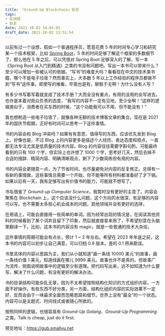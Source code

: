 ```yaml
---
title: 『Ground-Up Blockchain』前言
tags: 
- 区块链
- 前言
date: 2021-10-02 14:03:03
draft_date: 2021-10-02 13:51:54
---
```



以前有过一个设想，假如一个普通程序员，愿意花费 5 年的时间专心学习和研究某一个技术框架，比如 [Spring Boot](https://spring.io/projects/spring-boot)，5 年的时间足够了解这个框架的多数细节了，那么他在 5 年之后，可以凭借对 Spring Boot 足够深入的了解，写一本《Spring Boot 从入门到精通》之类的书没有问题吧。写出一本书可以带来什么？至少可以增加一些被认可的依据。“写书“的难度大吗？看看现在中文的技术类书籍，哪个不是电子垃圾？然而事实上，大多数 5 年以上工作经验的程序员都做不到“写书“这件事。即使写的难看，毕竟也是有，聊胜于无啊！为什么没有人写？

有多少书写着写着就变成了技术手册？大而全没有重点，有用的没用的全写进去。也许是本着对观众负责的态度，“我写的内容不一定有见地，至少全啊！“这样的逻辑类似于，消费者在买东西的时候，“这个功能我可以不用，但不能没有！“

我也想制造一些电子垃圾了，就像各种无聊的技术博客文章的集合。现在是 2021 年的国庆节假期，正好有时间可以思考一下这件事情。

书的内容会和 Blog 冲突吗？如果有有意思、值得写的东西，应该优先发到 Blog 上。好像也是，不过 Blog 上的内容更多是描述个人经历、表达态度和观点，一直都无法专注尤其是低质量的技术内容。Blog 的内容往往需要字斟句酌，可能最终看到的只有 100 个字，但实际上也许想了 1000 个字，思考好几天，然后去掉不合适的措辞、精简内容、明确清晰观点，剩下了少数简练但有用的内容。

书的内容会更随意一点，为了节省时间，也尽量避免对内容的反复修正。总得有一些新的事情做，这些事情总需要一个开始，你不能等所有材料都准备好了才下锅。如果以后有一天，我有足够写出有价值书的能力，可能就不想写了。

书名借鉴了 *Ground-up Computer Science*，我暂时没有更好的主意了。内容会聚焦在 Blockchain 上，这个应该没什么问题，这个方向的水很深，有足够的内容可以写。也不需要太多担心机会成本的问题，其他领域并没有更好的选择，

在用语上，可能会直接用一些简单的单词。因为经常出现的情况是，在阅读其他资料的时候看到了某个词并且留下了印象，然后就直接拿来用了，不希望刻意在头脑里翻译一下。比如，这本书的内容没有 magic，就是一些普通的技术大杂烩。

这件事情的周期可能会有点长，预计 1 ~ 2 年左右。希望在 2023 年年底之前，这本书的内容可以初步让自己满意，可以归档 0.9 版本。差的 0.1 用来勘误。

书里具体的内容以思路为主，我们从小就知道“画一条线 10000 美元“的故事，画一条线价值 1 美元，知道线画在哪儿 9999 美元。故事也许不是真的，但故事广为流传，侧面说明故事中的逻辑至少有道理。把代码写出来，远不如知道为什么要写，解决了什么问题，有没有更好的解决办法。

书的目录结构可能杂乱无章，因为不太希望按照结构化知识的方式组织内容，一方面不好操作，有些东西不好分类，另一方面，结构化组织内容的实际效果不一定好，反而会由于一味最求全面而忽略思路和细节。世界上没有“最全“的一个状态。内容可以是主题式、时间线式或者随心所欲的。

按照同样的逻辑，也很容易有 *Ground-Up Golang*、*Ground-Up Programming* 之类。Talk is cheap, just do it first.

预览地址：https://gub.smallyu.net

